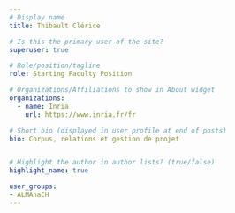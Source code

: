 ```yaml
---
# Display name
title: Thibault Clérice

# Is this the primary user of the site?
superuser: true

# Role/position/tagline
role: Starting Faculty Position

# Organizations/Affiliations to show in About widget
organizations:
  - name: Inria
    url: https://www.inria.fr/fr

# Short bio (displayed in user profile at end of posts)
bio: Corpus, relations et gestion de projet


# Highlight the author in author lists? (true/false)
highlight_name: true

user_groups:
- ALMAnaCH
---
```

